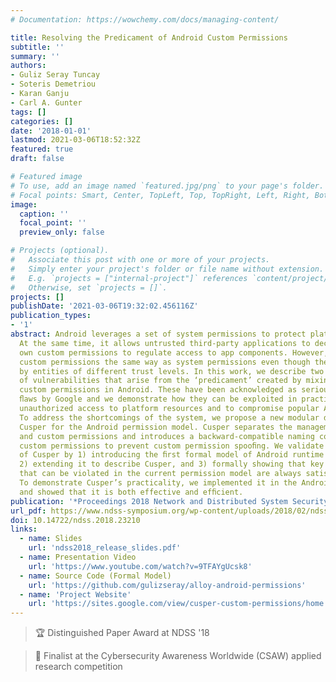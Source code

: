 ```yaml
---
# Documentation: https://wowchemy.com/docs/managing-content/

title: Resolving the Predicament of Android Custom Permissions
subtitle: ''
summary: ''
authors:
- Guliz Seray Tuncay
- Soteris Demetriou
- Karan Ganju
- Carl A. Gunter
tags: []
categories: []
date: '2018-01-01'
lastmod: 2021-03-06T18:52:32Z
featured: true
draft: false

# Featured image
# To use, add an image named `featured.jpg/png` to your page's folder.
# Focal points: Smart, Center, TopLeft, Top, TopRight, Left, Right, BottomLeft, Bottom, BottomRight.
image:
  caption: ''
  focal_point: ''
  preview_only: false

# Projects (optional).
#   Associate this post with one or more of your projects.
#   Simply enter your project's folder or file name without extension.
#   E.g. `projects = ["internal-project"]` references `content/project/deep-learning/index.md`.
#   Otherwise, set `projects = []`.
projects: []
publishDate: '2021-03-06T19:32:02.456116Z'
publication_types:
- '1'
abstract: Android leverages a set of system permissions to protect platform resources.
  At the same time, it allows untrusted third-party applications to declare their
  own custom permissions to regulate access to app components. However, Android treats
  custom permissions the same way as system permissions even though they are declared
  by entities of different trust levels. In this work, we describe two new classes
  of vulnerabilities that arise from the ‘predicament’ created by mixing system and
  custom permissions in Android. These have been acknowledged as serious security
  ﬂaws by Google and we demonstrate how they can be exploited in practice to gain
  unauthorized access to platform resources and to compromise popular Android apps.
  To address the shortcomings of the system, we propose a new modular design called
  Cusper for the Android permission model. Cusper separates the management of system
  and custom permissions and introduces a backward-compatible naming convention for
  custom permissions to prevent custom permission spooﬁng. We validate the correctness
  of Cusper by 1) introducing the ﬁrst formal model of Android runtime permissions,
  2) extending it to describe Cusper, and 3) formally showing that key security properties
  that can be violated in the current permission model are always satisﬁed in Cusper.
  To demonstrate Cusper’s practicality, we implemented it in the Android platform
  and showed that it is both effective and efﬁcient.
publication: '*Proceedings 2018 Network and Distributed System Security Symposium (NDSS ''18)*. *Acceptance rate=21.4% (71/331)*'
url_pdf: https://www.ndss-symposium.org/wp-content/uploads/2018/02/ndss2018_08-4_Tuncay_paper.pdf
doi: 10.14722/ndss.2018.23210
links:
  - name: Slides
    url: 'ndss2018_release_slides.pdf'
  - name: Presentation Video
    url: 'https://www.youtube.com/watch?v=9TFAYgUcsk8'
  - name: Source Code (Formal Model)
    url: 'https://github.com/gulizseray/alloy-android-permissions'
  - name: 'Project Website'
    url: 'https://sites.google.com/view/cusper-custom-permissions/home'
---
```

> :trophy: Distinguished Paper Award at NDSS '18

> :checkered_flag: Finalist at the Cybersecurity Awareness Worldwide (CSAW) applied research competition
